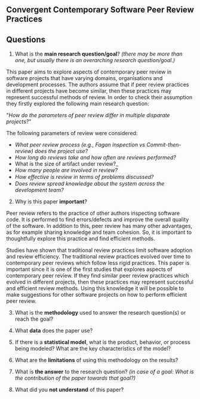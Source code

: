 ## Convergent Contemporary Software Peer Review Practices

## Questions

1. What is the **main research question/goal**? _(there may be more than one, but usually there is an overarching research question/goal.)_

This paper aims to explore aspects of contemporary peer review in software projects that have varying domains, organisations and development processes. The authors assume that if peer review practices in different projects have become similar, then these practices may represent successful methods of review. In order to check their assumption they firstly explored the following main research question:

"_How do the parameters of peer review differ in multiple disparate projects?_"

The following parameters of review were considered:
* _What peer review process (e.g., Fagan inspection vs Commit-then-review) does the project use?_
* _How long do reviews take and how often are reviews performed?_
* What is the size of artifact under review?_
* _How many people are involved in review?_
* _How eﬀective is review in terms of problems discussed?_
* _Does review spread knowledge about the system across the development team?_

2. Why is this paper **important**?

Peer review refers to the practice of other authors inspecting software code. It is performed to find errors/defects and improve the overall quality of the software. In addition to this, peer review has many other advantages, as for example sharing knowledge and team cohesion. So, it is important to thoughtfully explore this practice and find efficient methods. 

Studies have shown that traditional review practices limit software adoption and review efficiency. The traditional review practices evolved over time to contemporary peer reviews which follow less rigid practices. This paper is important since it is one of the first studies that explores aspects of contemporary peer review. If they find similar peer review practices which evolved in different projects, then these practices may represent successful and efficient review methods. Using this knowledge it will be possible to make suggestions for other software projects on how to perform efficient peer review.


3. What is the **methodology** used to answer the research question(s) or reach the goal?



4. What **data** does the paper use?


5. If there is a **statistical model**, what is the product, behavior, or process being modeled? What are the key characteristics of the model?


6. What are the **limitations** of using this methodology on the results?


7. What is **the answer** to the research question? _(in case of a goal: What is the contribution of the paper towards that goal?)_


8. What did you **not understand** of this paper?

